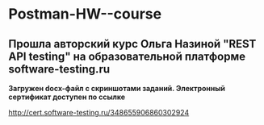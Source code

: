 # Postman-HW--course

## Прошла авторский курс Ольга Назиной "REST API testing" на образовательной платформе software-testing.ru ##
**Загружен docx-файл с скриншотами заданий. Электронный сертификат доступен по ссылке**


http://cert.software-testing.ru/348655906860302924
